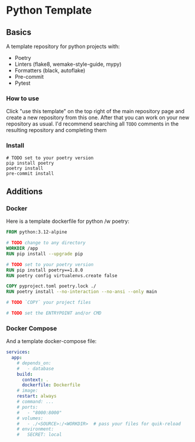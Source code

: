 # Python Template
## Basics
A template repository for python projects with:
- Poetry
- Linters (flake8, wemake-style-guide, mypy)
- Formatters (black, autoflake)
- Pre-commit
- Pytest

### How to use
Click "use this template" on the top right of the main repository page and create a new repository from this one. After that you can work on your new repository as usual. I'd recommend searching all `TODO` comments in the resulting repository and completing them

### Install
```
# TODO set to your poetry version
pip install poetry
poetry install
pre-commit install
```

## Additions
### Docker
Here is a template dockerfile for python /w poetry:
```dockerfile
FROM python:3.12-alpine

# TODO change to any directory
WORKDIR /app
RUN pip install --upgrade pip

# TODO set to your poetry version
RUN pip install poetry==1.8.0
RUN poetry config virtualenvs.create false

COPY pyproject.toml poetry.lock ./
RUN poetry install --no-interaction --no-ansi --only main

# TODO `COPY` your project files

# TODO set the ENTRYPOINT and/or CMD
```

### Docker Compose
And a template docker-compose file:
```yaml
services:
  app:
    # depends_on:
    #   - database
    build:
      context: .
      dockerfile: Dockerfile
    # image:
    restart: always
    # command: ...
    # ports:
    #   - "8000:8000"
    # volumes:
    #   - ./<SOURCE>:/<WORKDIR>  # pass your files for quik-reload
    # environment:
    #   SECRET: local
```
